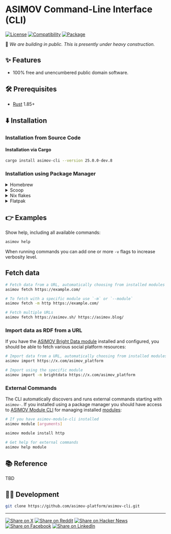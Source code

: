 # ASIMOV Command-Line Interface (CLI)

[![License](https://img.shields.io/badge/license-Public%20Domain-blue.svg)](https://unlicense.org)
[![Compatibility](https://img.shields.io/badge/rust-1.85%2B-blue)](https://blog.rust-lang.org/2025/02/20/Rust-1.85.0/)
[![Package](https://img.shields.io/crates/v/asimov-cli)](https://crates.io/crates/asimov-cli)

🚧 _We are building in public. This is presently under heavy construction._

## ✨ Features

- 100% free and unencumbered public domain software.

## 🛠️ Prerequisites

- [Rust](https://rust-lang.org) 1.85+

## ⬇️ Installation

### Installation from Source Code

#### Installation via Cargo

```bash
cargo install asimov-cli --version 25.0.0-dev.8
```

### Installation using Package Manager

<details>
<summary>Homebrew</summary>

#### [Homebrew](https://brew.sh)

Firstly, register this tap in your local Homebrew installation with:

```bash
brew tap asimov-platform/tap
```

Now you can install ASIMOV CLI with:

```bash
brew install asimov-cli
```

</details>

<details>
<summary>Scoop</summary>

#### [Scoop](https://scoop.sh)

First things first, you need to add our custom Scoop bucket:

```bash
scoop bucket add asimov-platform https://github.com/asimov-platform/scoop-bucket
```

Now, installing ASIMOV CLI is as easy as running:

```bash
scoop install asimov-platform/asimov-cli
```

</details>

<details>
<summary>Nix flakes</summary>

#### [Nix flakes](https://nixos.wiki/wiki/Flakes)

Nix flakes is an experimental feature that has to be enabled before going any further:

```bash
mkdir -p ~/.config/nix && echo "experimental-features = nix-command flakes" >> ~/.config/nix/nix.conf
```

Now you can register the flake using:

```bash
nix registry add asimov-cli github:asimov-platform/nix-flake
```

And then install ASIMOV CLI with:

```bash
nix profile install asimov-cli#default --no-write-lock-file
```

</details>

<details>
<summary>Flatpak</summary>

#### [Flatpak](https://flatpak.org)

First add the ASIMOV Platform Flatpak remote:

```bash
flatpak remote-add --if-not-exists --user asimov-cli --no-gpg-verify https://asimov-platform.github.io/flatpak
```

Then install ASIMOV CLI with:

```bash
flatpak install asimov-cli so.asimov.cli
```

Now you can run it like this:

```bash
flatpak run so.asimov.cli --help
```

You may want to create an alias for it:

```bash
alias asimov="flatpak run so.asimov.cli"
```

</details>

## 👉 Examples

Show help, including all available commands:

```bash
asimov help
```

When running commands you can add one or more `-v` flags to increase verbosity level.

## Fetch data

```bash
# Fetch data from a URL, automatically choosing from installed modules
asimov fetch https://example.com/

# To fetch with a specific module use `-m` or `--module`
asimov fetch -m http https://example.com/

# Fetch multiple URLs
asimov fetch https://asimov.sh/ https://asimov.blog/
```

### Import data as RDF from a URL

If you have the [ASIMOV Bright Data module](https://github.com/asimov-modules/asimov-brightdata-module) installed and configured, you should be able to fetch various social platform resources:

```bash
# Import data from a URL, automatically choosing from installed modules
asimov import https://x.com/asimov_platform

# Import using the specific module
asimov import -m brightdata https://x.com/asimov_platform
```

### External Commands

The CLI automatically discovers and runs external commands starting with `asimov-`.
If you installed using a package manager you should have access to [ASIMOV Module CLI] for managing installed [modules](https://asimov.directory/modules):

```bash
# If you have asimov-module-cli installed
asimov module [arguments]

asimov module install http

# Get help for external commands
asimov help module
```

## 📚 Reference

TBD

## 👨‍💻 Development

```bash
git clone https://github.com/asimov-platform/asimov-cli.git
```

---

[![Share on X](https://img.shields.io/badge/share%20on-x-03A9F4?logo=x)](https://x.com/intent/post?url=https://github.com/asimov-platform/asimov-cli&text=ASIMOV%20Command-Line%20Interface%20%28CLI%29)
[![Share on Reddit](https://img.shields.io/badge/share%20on-reddit-red?logo=reddit)](https://reddit.com/submit?url=https://github.com/asimov-platform/asimov-cli&title=ASIMOV%20Command-Line%20Interface%20%28CLI%29)
[![Share on Hacker News](https://img.shields.io/badge/share%20on-hn-orange?logo=ycombinator)](https://news.ycombinator.com/submitlink?u=https://github.com/asimov-platform/asimov-cli&t=ASIMOV%20Command-Line%20Interface%20%28CLI%29)
[![Share on Facebook](https://img.shields.io/badge/share%20on-fb-1976D2?logo=facebook)](https://www.facebook.com/sharer/sharer.php?u=https://github.com/asimov-platform/asimov-cli)
[![Share on LinkedIn](https://img.shields.io/badge/share%20on-linkedin-3949AB?logo=linkedin)](https://www.linkedin.com/sharing/share-offsite/?url=https://github.com/asimov-platform/asimov-cli)

[ASIMOV Module CLI]: https://github.com/asimov-platform/asimov-module-cli
